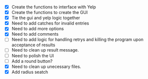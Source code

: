 - [X] Create the functions to interface with Yelp
- [X] Create the functions to create the GUI
- [X] Tie the gui and yelp logic together
- [X] Need to add catches for invalid entries
- [X] Need to add more options
- [X] Need to add comments
- [ ] Need to add logic for handling retrys and killing the program upon acceptance of results
- [ ] Need to clean up result message.
- [ ] Need to polish the UI
- [ ] Add a round button?
- [X] Need to clean up unecessary files.
- [X] Add radius seatch